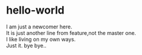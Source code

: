 # hello-world
I am just a newcomer here.
<br>
It is just another line from feature,not the master one.
<br>
I like living on my own ways.<br>
Just it. bye bye..
